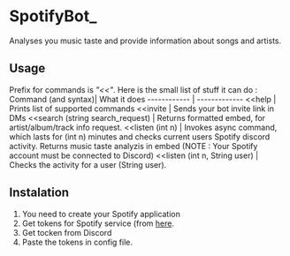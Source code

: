 # SpotifyBot_
Analyses you music taste and provide information about songs and artists.

## Usage
Prefix for commands is _"<<"_.
Here is the  small list of stuff it can do : 
Command (and syntax)| What it does
------------ | -------------
<<help | Prints list of supported commands
<<invite | Sends your bot invite link in DMs
<<search (string search_request) | Returns formatted embed, for artist/album/track info request.
<<listen (int n) | Invokes async command, which lasts for (int n) minutes and checks current users Spotify discord activity. Returns music taste analyzis in embed (NOTE : Your Spotify account must be connected to Discord)
<<listen (int n, String user) | Checks the activity for a user (String user).

## Instalation
1. You need to create your Spotify application
2. Get tokens for Spotify service (from [here](https://developer.spotify.com/dashboard/applications).
3. Get tocken from Discord
4. Paste the tokens in config file.




